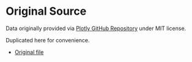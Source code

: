 # Original Source
Data originally provided via [Plotly GitHub Repository](https://github.com/plotly/datasets) under MIT license.

Duplicated here for convenience.
* [Original file](https://github.com/plotly/datasets/blob/master/beers.csv)
